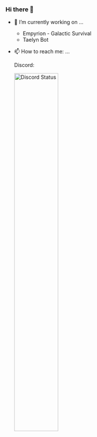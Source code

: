 ### Hi there 👋

<!--
**Taelyn/Taelyn** is a ✨ _special_ ✨ repository because its `README.md` (this file) appears on your GitHub profile.

Here are some ideas to get you started:

- 🌱 I’m currently learning ...
- 👯 I’m looking to collaborate on ...
- 🤔 I’m looking for help with ...
- 💬 Ask me about ...
- 😄 Pronouns: ...
- ⚡ Fun fact: ...
-->

- 🔭 I’m currently working on ...

  - Empyrion - Galactic Survival
  - Taelyn Bot

- 📫 How to reach me: ...

  Discord:

  <a href="https://discord.com/users/317550181098717185" target="_blank">
	  <img width="50%" align="left" alt="Discord Status" src="https://lanyard.cnrad.dev/api/317550181098717185?bg=1f1f1f&borderRadius=5px">
  </a>
